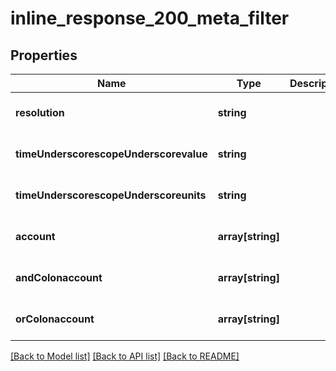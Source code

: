 # inline_response_200_meta_filter

## Properties
Name | Type | Description | Notes
------------ | ------------- | ------------- | -------------
**resolution** | **string** |  | [optional] [default to null]
**timeUnderscorescopeUnderscorevalue** | **string** |  | [optional] [default to null]
**timeUnderscorescopeUnderscoreunits** | **string** |  | [optional] [default to null]
**account** | **array[string]** |  | [optional] [default to null]
**andColonaccount** | **array[string]** |  | [optional] [default to null]
**orColonaccount** | **array[string]** |  | [optional] [default to null]

[[Back to Model list]](../README.md#documentation-for-models) [[Back to API list]](../README.md#documentation-for-api-endpoints) [[Back to README]](../README.md)


